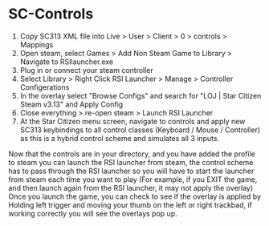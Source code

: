 # SC-Controls
1) Copy SC313 XML file into Live > User > Client > 0 > controls > Mappings
2) Open steam, select Games > Add Non Steam Game to Library > Navigate to RSIlauncher.exe
3) Plug in or connect your steam controller
4) Select Library > Right Click RSI Launcher > Manage > Controller Configerations
5) In the overlay select "Browse Configs" and search for "LOJ | Star Citizen Steam v3.13" and Apply Config
6) Close everything > re-open steam > Launch RSI Launcher
7) At the Star Citizen menu screen, navigate to controls and apply new SC313 keybindings to all control classes (Keyboard / Mouse / Controller) as this is a hybrid control scheme and simulates all 3 inputs.

Now that the controls are in your directory, and you have added the profile to steam you can launch the RSI launcher from steam, the control scheme has to pass through the RSI launcher so you will have to start the launcher from steam each time you want to play (For example, if you EXIT the game, and then launch again from the RSI launcher, it may not apply the overlay)
Once you launch the game, you can check to see if the overlay is applied by Holding left trigger and moving your thumb on the left or right trackbad, if working correctly you will see the overlays pop up.
